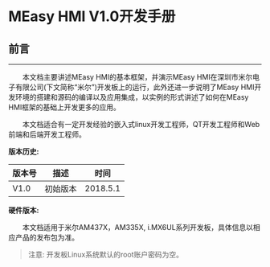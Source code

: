 # MEasy HMI V1.0开发手册


## 前言
----------------------------------

&emsp;&emsp;本文档主要讲述MEasy HMI的基本框架，并演示MEasy HMI在深圳市米尔电子有限公司(下文简称“米尔”)开发板上的运行，此外还进一步说明了MEasy HMI开发环境的搭建和源码的编译以及应用集成，以实例的形式讲述了如何在MEasy HMI框架的基础上开发更多的应用。

&emsp;&emsp;本文档适合有一定开发经验的嵌入式linux开发工程师，QT开发工程师和Web前端和后端开发工程师。

**版本历史:**

| 版本号| 描述| 时间 |
|---------|-------------|------|
| V1.0 | 初始版本 | 2018.5.1 |

**硬件版本:**

&emsp;&emsp;本文档适用于米尔AM437X，AM335X, i.MX6UL系列开发板，具体信息以相应产品的发布包为准。


> 注意:
开发板Linux系统默认的root账户密码为空。


<!-- toc -->

